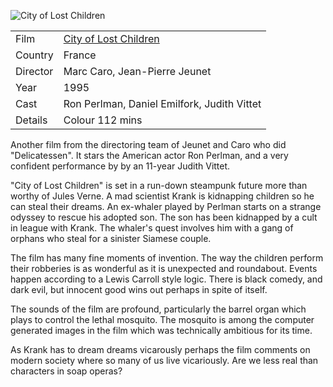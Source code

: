 ![City of Lost Children](CityOfLostChildren.jpg)

| | |
|-|-|
Film|[City of Lost Children](https://www.imdb.com/title/tt0112682/)
Country|France
Director|Marc Caro, Jean-Pierre Jeunet
Year|1995
Cast|Ron Perlman, Daniel Emilfork, Judith Vittet
Details|Colour 112 mins

Another film from the directoring team of Jeunet and Caro who did "Delicatessen". It stars the American actor Ron Perlman, and a very confident performance by by an 11-year Judith Vittet.

"City of Lost Children" is set in a run-down steampunk future more than worthy of Jules Verne. A mad scientist Krank is kidnapping children so he can steal their dreams. An ex-whaler played by Perlman starts on a strange odyssey to rescue his adopted son. The son has been kidnapped by a cult in league with Krank. The whaler's quest involves him with a gang of orphans who steal for a sinister Siamese couple.

The film has many fine moments of invention. The way the children perform their robberies is as wonderful as it is unexpected and roundabout. Events happen according to a Lewis Carroll style logic. There is black comedy, and dark evil, but innocent good wins out perhaps in spite of itself.

The sounds of the film are profound, particularly the barrel organ which plays to control the lethal mosquito. The mosquito is among the computer generated images in the film which was technically ambitious for its time.

As Krank has to dream dreams vicarously perhaps the film comments on modern society where so many of us live vicariously. Are we less real than characters in soap operas?
